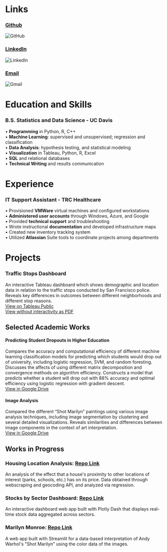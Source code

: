 
# Links
### [Github](https://github.com/mbluck) 
![GitHub](https://img.shields.io/badge/github-%23121011.svg?style=for-the-badge&logo=github&logoColor=white) 

### [LinkedIn](https://www.linkedin.com/in/melanie-bluck-532850162/)
![LinkedIn](https://img.shields.io/badge/linkedin-%230077B5.svg?style=for-the-badge&logo=linkedin&logoColor=white)

### [Email](mailto:m.bluck1@gmail.com) 
![Gmail](https://img.shields.io/badge/Gmail-D14836?style=for-the-badge&logo=gmail&logoColor=white)

# Education and Skills
### B.S. Statistics and Data Science - UC Davis
•	<b>Programming</b> in Python, R, C++ <br>
•	<b>Machine Learning</b>: supervised and unsupervised; regression and classification <br>
•	<b>Data Analysis</b>: hypothesis testing, and statistical modeling <br>
•	<b>Visualization</b> in Tableau, Python, R, Excel <br>
•	<b>SQL</b> and relational databases <br>
•	<b>Technical Writing</b> and results communication

# Experience
### IT Support Assistant - TRC Healthcare
•	Provisioned <b>VMWare</b> virtual machines and configured workstations <br>
• <b>Administered user accounts</b> through Windows, Azure, and Google <br>
• Provided <b>technical support</b> and troubleshooting <br>
• Wrote instructional <b>documentation</b> and developed infrastructure maps <br>
• Created new inventory tracking system <br>
• Utilized <b>Atlassian</b> Suite tools to coordinate projects among departments


# Projects
### Traffic Stops Dashboard
An interactive Tableau dashboard which shows demographic and location data in relation to the traffic stops conducted by San Francisco police. Reveals key differences in outcomes between different neighborhoods and different stop reasons. <br>
[View on Tableau Public](https://public.tableau.com/app/profile/melanie.bluck/viz/SanFranciscoPoliceStops/Dashboard1) <br>
[View without interactivity as PDF](https://drive.google.com/file/d/1IQrV1FWK_UjOSHBSr77zKWdY8ODJqGGm/view?usp=sharing)

## Selected Academic Works
#### Predicting Student Dropouts in Higher Education
Compares the accuracy and computational efficiency of different machine learning classification models for predicting which students would drop out of university, including logistic regression, SVM, and random foresting. Discusses the affects of using different matrix decomposition and convergence methods on algorithm efficiency. Constructs a model that predicts whether a student will drop out with 88% accuracy and optimal efficiency using logistic regression with gradient descent. <br>
[View in Google Drive](https://drive.google.com/drive/folders/1Js_5jehliK_sMvjC0lJz-mvbtEyzzMyg?usp=drive_link)

#### Image Analysis
Compared the different “Shot Marilyn” paintings using various image analysis techniques, including image segmentation by clustering and several detailed visualizations. Reveals similarities and differences between image components in the context of art interpretation. <br>
[View in Google Drive](https://drive.google.com/drive/folders/1Js_5jehliK_sMvjC0lJz-mvbtEyzzMyg?usp=drive_link)

## Works in Progress

### Housing Location Analysis: [Repo Link](https://github.com/mbluck/Housing-Location-Analysis)
An analysis of the effect that a house's proximity to other locations of interest (parks, schools, etc.) has on its price. Data obtained through webscraping and geocoding API, and analyzed via regression.

### Stocks by Sector Dashboard:   [Repo Link](https://github.com/mbluck/Stocks-by-Sector-Analysis)
An interactive dashboard web app built with Plotly Dash that displays real-time stock data aggregated across sectors.

### Marilyn Monroe: [Repo Link](https://github.com/mbluck/Shot-Marilyn)
A web app built with Streamlit for a data-based interpretation of Andy Warhol's "Shot Marilyn" using the color data of the images. 




